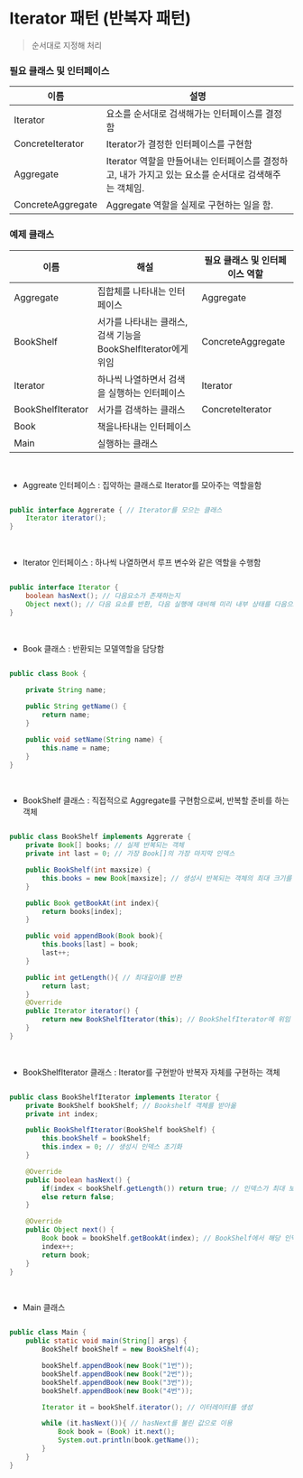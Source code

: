 # Iterator 패턴 (반복자 패턴)

> 순서대로 지정해 처리

### 필요 클래스 및 인터페이스

| 이름              | 설명                                                                                                  |
|-------------------|-------------------------------------------------------------------------------------------------------|
| Iterator          | 요소를 순서대로 검색해가는 인터페이스를 결정함                                                        |
| ConcreteIterator  | Iterator가 결정한 인터페이스를 구현함                                                                 |
| Aggregate         | Iterator 역할을 만들어내는 인터페이스를 결정하고, 내가 가지고 있는 요소를 순서대로 검색해주는 객체임. |
| ConcreteAggregate | Aggregate 역할을 실제로 구현하는 일을 함.                                                             |


### 예제 클래스 

| 이름              | 해설                                                           | 필요 클래스 및 인터페이스 역할 |
|-------------------|----------------------------------------------------------------|--------------------------------|
| Aggregate         | 집합체를 나타내는 인터페이스                                   | Aggregate                      |
| BookShelf         | 서가를 나타내는 클래스, 검색 기능을 BookShelfIterator에게 위임 | ConcreteAggregate              |
| Iterator          | 하나씩 나열하면서 검색을 실행하는 인터페이스                   | Iterator                       |
| BookShelfIterator | 서가를 검색하는 클래스                                         | ConcreteIterator               |
| Book              | 책을나타내는 인터페이스                                        |                                |
| Main              | 실행하는 클래스                                                |                                |

<br>

- Aggreate 인터페이스 : 집약하는 클래스로 Iterator를 모아주는 역할을함

```java

public interface Aggrerate { // Iterator를 모으는 클래스
    Iterator iterator(); 
}

```

<br>

- Iterator 인터페이스 : 하나씩 나열하면서 루프 변수와 같은 역할을 수행함 

```java

public interface Iterator {
    boolean hasNext(); // 다음요소가 존재하는지
    Object next(); // 다음 요소를 반환, 다음 실행에 대비해 미리 내부 상태를 다음으로 진행시켜둠
}

```

<br>

- Book 클래스 : 반환되는 모델역할을 담당함

```java

public class Book {
    
    private String name;

    public String getName() {
        return name;
    }

    public void setName(String name) {
        this.name = name;
    }
}
```

<br>

- BookShelf 클래스 : 직접적으로 Aggregate를 구현함으로써, 반복할 준비를 하는 객체 

```java

public class BookShelf implements Aggrerate {
    private Book[] books; // 실제 반복되는 객체
    private int last = 0; // 가장 Book[]의 가장 마지막 인덱스

    public BookShelf(int maxsize) {
        this.books = new Book[maxsize]; // 생성시 반복되는 객체의 최대 크기를 지정
    }

    public Book getBookAt(int index){
        return books[index];
    }

    public void appendBook(Book book){
        this.books[last] = book;
        last++;
    }

    public int getLength(){ // 최대길이를 반환
        return last;
    }
    @Override
    public Iterator iterator() {
        return new BookShelfIterator(this); // BookShelfIterator에 위임
    }
}

```

<br>

- BookShelfIterator 클래스 : Iterator를 구현받아 반복자 자체를 구현하는 객체

```java

public class BookShelfIterator implements Iterator {
    private BookShelf bookShelf; // Bookshelf 객체를 받아옮
    private int index;

    public BookShelfIterator(BookShelf bookShelf) {
        this.bookShelf = bookShelf;
        this.index = 0; // 생성시 인덱스 초기화
    }

    @Override
    public boolean hasNext() {
        if(index < bookShelf.getLength()) return true; // 인덱스가 최대 보다 작은경우, 다음이 있다가정
        else return false;
    }

    @Override
    public Object next() {
        Book book = bookShelf.getBookAt(index); // BookShelf에서 해당 인덱스에 맞는 책을 리턴
        index++;
        return book;
    }
}

```

<br>

- Main 클래스 

```java

public class Main {
    public static void main(String[] args) {
        BookShelf bookShelf = new BookShelf(4);

        bookShelf.appendBook(new Book("1번"));
        bookShelf.appendBook(new Book("2번"));
        bookShelf.appendBook(new Book("3번"));
        bookShelf.appendBook(new Book("4번"));

        Iterator it = bookShelf.iterator(); // 이터레이터를 생성

        while (it.hasNext()){ // hasNext를 불린 값으로 이용 
            Book book = (Book) it.next();
            System.out.println(book.getName());
        }
    }
}


```
